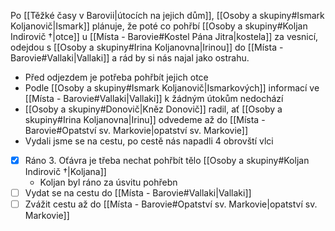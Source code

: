 Po [[Těžké časy v Barovii|útocích na jejich dům]], [[Osoby a skupiny#Ismark Koljanovič|Ismark]] plánuje, že poté co pohřbí [[Osoby a skupiny#Koljan Indirovič †|otce]] u [[Místa - Barovie#Kostel Pána Jitra|kostela]] za vesnicí, odejdou s [[Osoby a skupiny#Irina Koljanovna|Irinou]] do [[Místa - Barovie#Vallaki|Vallaki]] a rád by si nás najal jako ostrahu.

- Před odjezdem je potřeba pohřbít jejich otce
- Podle [[Osoby a skupiny#Ismark Koljanovič|Ismarkových]] informací ve [[Místa - Barovie#Vallaki|Vallaki]] k žádným útokům nedochází
- [[Osoby a skupiny#Donovič|Kněz Donovič]] radil, ať [[Osoby a skupiny#Irina Koljanovna|Irinu]] odvedeme až do [[Místa - Barovie#Opatství sv. Markovie|opatství sv. Markovie]]
- Vydali jsme se na cestu, po cestě nás napadli 4 obrovští vlci

- [x] Ráno 3. Oťávra je třeba nechat pohřbít tělo [[Osoby a skupiny#Koljan Indirovič †|Koljana]]
	- Koljan byl ráno za úsvitu pohřebn
- [ ] Vydat se na cestu do [[Místa - Barovie#Vallaki|Vallaki]]
- [ ] Zvážit cestu až do [[Místa - Barovie#Opatství sv. Markovie|opatství sv. Markovie]]
